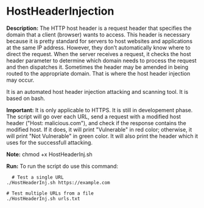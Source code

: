 # HostHeaderInjection

**Description:**
The HTTP host header is a request header that specifies the domain that a client (browser) wants to access. This header is necessary because it is pretty standard for servers to host websites and applications at the same IP address. However, they don’t automatically know where to direct the request. 
When the server receives a request, it checks the host header parameter to determine which domain needs to process the request and then dispatches it. Sometimes the header may be amended in being routed to the appropriate domain. That is where the host header injection may occur.

It is an automated host header injection attacking and scanning tool. It is based on bash.

**Important:**
It is only applicable to HTTPS. It is still in developement phase.
The script will go over each URL, send a request with a modified host header ("Host: malicious.com"), and check if the response contains the modified host. If it does, it will print "Vulnerable" in red color; otherwise, it will print "Not Vulnerable" in green color. It will also print the header which it uses for the successfull attacking.

**Note:**
chmod +x HostHeaderInj.sh

**Run:**
To run the script do use this command:
```
  # Test a single URL
./HostHeaderInj.sh https://example.com

# Test multiple URLs from a file
./HostHeaderInj.sh urls.txt

```
